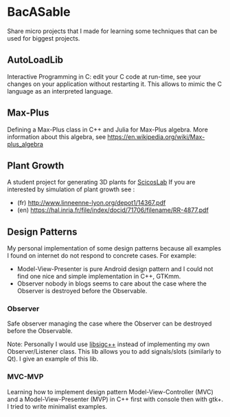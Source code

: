 # BacASable

Share micro projects that I made for learning some techniques that can be used
for biggest projects.

## AutoLoadLib

Interactive Programming in C: edit your C code at run-time, see your changes on
your application without restarting it.  This allows to mimic the C language as
an interpreted language.

## Max-Plus

Defining a Max-Plus class in C++ and Julia for Max-Plus algebra.
More information about this algebra, see https://en.wikipedia.org/wiki/Max-plus_algebra

## Plant Growth

A student project for generating 3D plants for [ScicosLab](http://www.scicoslab.org/)
If you are interested by simulation of plant growth see :
* (fr) http://www.linneenne-lyon.org/depot1/14367.pdf
* (en) https://hal.inria.fr/file/index/docid/71706/filename/RR-4877.pdf

## Design Patterns

My personal implementation of some design patterns because all examples I found
on internet do not respond to concrete cases. For example:
- Model-View-Presenter is pure Android design pattern and I could not find one
  nice and simple implementation in C++, GTKmm.
- Observer nobody in blogs seems to care about the case where the Observer is
  destroyed before the Observable.

### Observer

Safe observer managing the case where the Observer can be destroyed before the
Observable.

Note: Personally I would use [libsigc++](https://developer.gnome.org/libsigc++-tutorial/stable/index.html)
instead of implementing my own Observer/Listener class. This lib allows you to
add signals/slots (similarly to Qt). I give an example of this lib.

### MVC-MVP

Learning how to implement design pattern Model-View-Controller (MVC) and a
Model-View-Presenter (MVP) in C++ first with console then with gtk+.
I tried to write minimalist examples.

